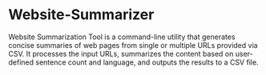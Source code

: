 # Website-Summarizer
Website Summarization Tool is a command-line utility that generates concise summaries of web pages from single or multiple URLs provided via CSV. It processes the input URLs, summarizes the content based on user-defined sentence count and language, and outputs the results to a CSV file.
